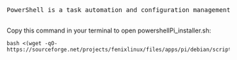 <pre>

PowerShell is a task automation and configuration management framework, consisting of a command-line shell and the associated scripting language.\n-You can uninstall it by running this script again.

</pre>
Copy this command in your terminal to open powershellPi_installer.sh:  

```console
bash <(wget -qO- https://sourceforge.net/projects/fenixlinux/files/apps/pi/debian/scripts/powershellPi_installer.sh)

```
